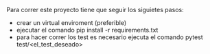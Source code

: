 Para correr este proyecto tiene que seguir los siguietes pasos:
- crear un virtual enviroment (preferible)
- ejecutar el comando  pip install -r requirements.txt
- para hacer correr los test es necesario ejecuta el comando pytest test/<el_test_deseado>
